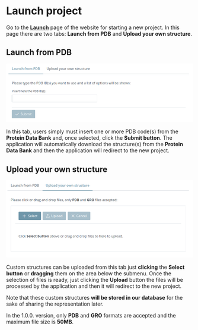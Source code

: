 # Launch project

Go to the **[Launch](https://mmb.irbbarcelona.org/3dRS/launch)** page of the website for starting a new project. In this page there are two tabs: **Launch from PDB** and **Upload your own structure**.

## Launch from PDB

![](_static/launch/launch01.png)

In this tab, users simply must insert one or more PDB code(s) from the **Protein Data Bank** and, once selected, click the **Submit button**. The application will automatically download the structure(s) from the **Protein Data Bank** and then the application will redirect to the new project.

## Upload your own structure

![](_static/launch/launch02.png)

Custom structures can be uploaded from this tab just **clicking** the **Select button** or **dragging** them on the area below the submenu. Once the selection of files is ready, just clicking the **Upload** button the files will be processed by the application and then it will redirect to the new project.

Note that these custom structures **will be stored in our database** for the sake of sharing the representation later.

In the 1.0.0. version, only **PDB** and **GRO** formats are accepted and the maximum file size is **50MB**.

